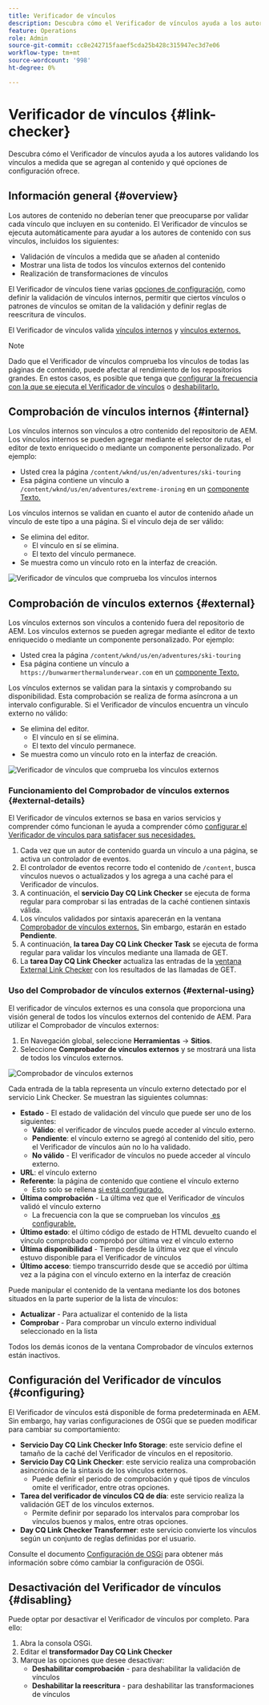 ```yaml
---
title: Verificador de vínculos
description: Descubra cómo el Verificador de vínculos ayuda a los autores validando los vínculos a medida que se agregan al contenido y qué opciones de configuración ofrece.
feature: Operations
role: Admin
source-git-commit: cc8e242715faaef5cda25b428c315947ec3d7e06
workflow-type: tm+mt
source-wordcount: '998'
ht-degree: 0%

---
```



# Verificador de vínculos {#link-checker}

Descubra cómo el Verificador de vínculos ayuda a los autores validando los vínculos a medida que se agregan al contenido y qué opciones de configuración ofrece.

## Información general {#overview}

Los autores de contenido no deberían tener que preocuparse por validar cada vínculo que incluyen en su contenido. El Verificador de vínculos se ejecuta automáticamente para ayudar a los autores de contenido con sus vínculos, incluidos los siguientes:

* Validación de vínculos a medida que se añaden al contenido
* Mostrar una lista de todos los vínculos externos del contenido
* Realización de transformaciones de vínculos

El Verificador de vínculos tiene varias [opciones de configuración](#configuring), como definir la validación de vínculos internos, permitir que ciertos vínculos o patrones de vínculos se omitan de la validación y definir reglas de reescritura de vínculos.

El Verificador de vínculos valida [vínculos internos](#internal) y [vínculos externos.](#external)

>[!NOTE]
>
>Dado que el Verificador de vínculos comprueba los vínculos de todas las páginas de contenido, puede afectar al rendimiento de los repositorios grandes. En estos casos, es posible que tenga que [configurar la frecuencia con la que se ejecuta el Verificador de vínculos](#configuring) o [deshabilitarlo.](#disabling)

## Comprobación de vínculos internos {#internal}

Los vínculos internos son vínculos a otro contenido del repositorio de AEM. Los vínculos internos se pueden agregar mediante el selector de rutas, el editor de texto enriquecido o mediante un componente personalizado. Por ejemplo:

* Usted crea la página `/content/wknd/us/en/adventures/ski-touring`
* Esa página contiene un vínculo a `/content/wknd/us/en/adventures/extreme-ironing` en un [componente Texto.](https://experienceleague.adobe.com/es/docs/experience-manager-core-components/using/wcm-components/text)

Los vínculos internos se validan en cuanto el autor de contenido añade un vínculo de este tipo a una página. Si el vínculo deja de ser válido:

* Se elimina del editor.
   * El vínculo en sí se elimina.
   * El texto del vínculo permanece.
* Se muestra como un vínculo roto en la interfaz de creación.

![Verificador de vínculos que comprueba los vínculos internos](assets/link-checker-internal.png)

## Comprobación de vínculos externos {#external}

Los vínculos externos son vínculos a contenido fuera del repositorio de AEM. Los vínculos externos se pueden agregar mediante el editor de texto enriquecido o mediante un componente personalizado. Por ejemplo:

* Usted crea la página `/content/wknd/us/en/adventures/ski-touring`
* Esa página contiene un vínculo a `https://bunwarmerthermalunderwear.com` en un [componente Texto.](https://experienceleague.adobe.com/es/docs/experience-manager-core-components/using/wcm-components/text)

Los vínculos externos se validan para la sintaxis y comprobando su disponibilidad. Esta comprobación se realiza de forma asíncrona a un intervalo configurable. Si el Verificador de vínculos encuentra un vínculo externo no válido:

* Se elimina del editor.
   * El vínculo en sí se elimina.
   * El texto del vínculo permanece.
* Se muestra como un vínculo roto en la interfaz de creación.

![Verificador de vínculos que comprueba los vínculos externos](assets/link-checker-external.png)

### Funcionamiento del Comprobador de vínculos externos {#external-details}

El Verificador de vínculos externos se basa en varios servicios y comprender cómo funcionan le ayuda a comprender cómo [configurar el Verificador de vínculos para satisfacer sus necesidades.](#configuring)

1. Cada vez que un autor de contenido guarda un vínculo a una página, se activa un controlador de eventos.
1. El controlador de eventos recorre todo el contenido de `/content`, busca vínculos nuevos o actualizados y los agrega a una caché para el Verificador de vínculos.
1. A continuación, el **servicio Day CQ Link Checker** se ejecuta de forma regular para comprobar si las entradas de la caché contienen sintaxis válida.
1. Los vínculos validados por sintaxis aparecerán en la ventana [Comprobador de vínculos externos.](#external-using) Sin embargo, estarán en estado **Pendiente**.
1. A continuación, **la tarea Day CQ Link Checker Task** se ejecuta de forma regular para validar los vínculos mediante una llamada de GET.
1. La **tarea Day CQ Link Checker** actualiza las entradas de la [ventana External Link Checker](#external-using) con los resultados de las llamadas de GET.

### Uso del Comprobador de vínculos externos {#external-using}

El verificador de vínculos externos es una consola que proporciona una visión general de todos los vínculos externos del contenido de AEM. Para utilizar el Comprobador de vínculos externos:

1. En Navegación global, seleccione **Herramientas** -> **Sitios**.
1. Seleccione **Comprobador de vínculos externos** y se mostrará una lista de todos los vínculos externos.

![Comprobador de vínculos externos](assets/external-link-checker.png)

Cada entrada de la tabla representa un vínculo externo detectado por el servicio Link Checker. Se muestran las siguientes columnas:

* **Estado** - El estado de validación del vínculo que puede ser uno de los siguientes:
   * **Válido**: el verificador de vínculos puede acceder al vínculo externo.
   * **Pendiente**: el vínculo externo se agregó al contenido del sitio, pero el Verificador de vínculos aún no lo ha validado.
   * **No válido** - El verificador de vínculos no puede acceder al vínculo externo.
* **URL**: el vínculo externo
* **Referente**: la página de contenido que contiene el vínculo externo
   * Esto solo se rellena [si está configurado.](#configuring)
* **Última comprobación** - La última vez que el Verificador de vínculos validó el vínculo externo
   * La frecuencia con la que se comprueban los vínculos [&#x200B; es configurable.](#configuring)
* **Último estado**: el último código de estado de HTML devuelto cuando el vínculo comprobado comprobó por última vez el vínculo externo
* **Última disponibilidad** - Tiempo desde la última vez que el vínculo estuvo disponible para el Verificador de vínculos
* **Último acceso**: tiempo transcurrido desde que se accedió por última vez a la página con el vínculo externo en la interfaz de creación

Puede manipular el contenido de la ventana mediante los dos botones situados en la parte superior de la lista de vínculos:

* **Actualizar** - Para actualizar el contenido de la lista
* **Comprobar** - Para comprobar un vínculo externo individual seleccionado en la lista

Todos los demás iconos de la ventana Comprobador de vínculos externos están inactivos.

## Configuración del Verificador de vínculos {#configuring}

El Verificador de vínculos está disponible de forma predeterminada en AEM. Sin embargo, hay varias configuraciones de OSGi que se pueden modificar para cambiar su comportamiento:

* **Servicio Day CQ Link Checker Info Storage**: este servicio define el tamaño de la caché del Verificador de vínculos en el repositorio.
* **Servicio Day CQ Link Checker**: este servicio realiza una comprobación asincrónica de la sintaxis de los vínculos externos.
   * Puede definir el periodo de comprobación y qué tipos de vínculos omite el verificador, entre otras opciones.
* **Tarea del verificador de vínculos CQ de día**: este servicio realiza la validación GET de los vínculos externos.
   * Permite definir por separado los intervalos para comprobar los vínculos buenos y malos, entre otras opciones.
* **Day CQ Link Checker Transformer**: este servicio convierte los vínculos según un conjunto de reglas definidas por el usuario.

Consulte el documento [Configuración de OSGi](/help/implementing/deploying/configuring-osgi.md) para obtener más información sobre cómo cambiar la configuración de OSGi.

## Desactivación del Verificador de vínculos {#disabling}

Puede optar por desactivar el Verificador de vínculos por completo. Para ello:

1. Abra la consola OSGi.
1. Editar el **transformador Day CQ Link Checker**
1. Marque las opciones que desee desactivar:
   * **Deshabilitar comprobación** - para deshabilitar la validación de vínculos
   * **Deshabilitar la reescritura** - para deshabilitar las transformaciones de vínculos
